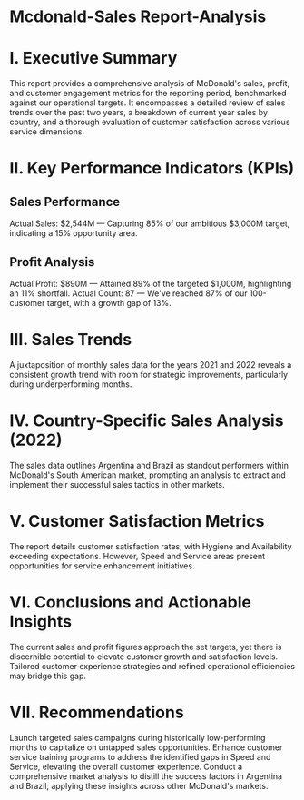 # Mcdonald-Sales Report-Analysis
# I. Executive Summary

This report provides a comprehensive analysis of McDonald's sales, profit, and customer engagement metrics for the reporting period, benchmarked against our operational targets. It encompasses a detailed review of sales trends over the past two years, a breakdown of current year sales by country, and a thorough evaluation of customer satisfaction across various service dimensions.

# II. Key Performance Indicators (KPIs)

## Sales Performance
Actual Sales: 
$2,544M — Capturing 85% of our ambitious $3,000M target, indicating a 15% opportunity area.

## Profit Analysis
Actual Profit: 
$890M — Attained 89% of the targeted $1,000M, highlighting an 11% shortfall.
Actual Count: 
87 — We've reached 87% of our 100-customer target, with a growth gap of 13%.

# III. Sales Trends

A juxtaposition of monthly sales data for the years 2021 and 2022 reveals a consistent growth trend with room for strategic improvements, particularly during underperforming months.

# IV. Country-Specific Sales Analysis (2022)

The sales data outlines Argentina and Brazil as standout performers within McDonald's South American market, prompting an analysis to extract and implement their successful sales tactics in other markets.

# V. Customer Satisfaction Metrics

The report details customer satisfaction rates, with Hygiene and Availability exceeding expectations. However, Speed and Service areas present opportunities for service enhancement initiatives.

# VI. Conclusions and Actionable Insights

The current sales and profit figures approach the set targets, yet there is discernible potential to elevate customer growth and satisfaction levels. Tailored customer experience strategies and refined operational efficiencies may bridge this gap.

# VII. Recommendations

Launch targeted sales campaigns during historically low-performing months to capitalize on untapped sales opportunities.
Enhance customer service training programs to address the identified gaps in Speed and Service, elevating the overall customer experience.
Conduct a comprehensive market analysis to distill the success factors in Argentina and Brazil, applying these insights across other McDonald's markets.
